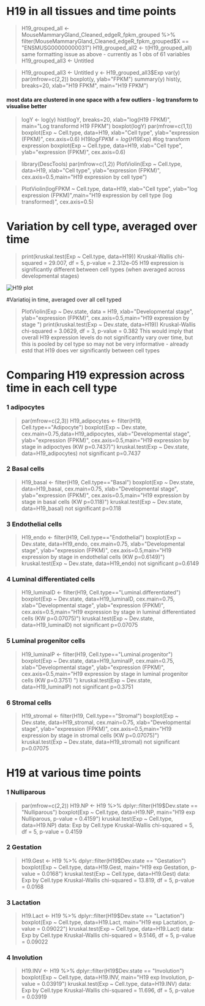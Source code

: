# H19 in all tissues and time points

> H19_grouped_all <- MouseMammaryGland_Cleaned_edgeR_fpkm_grouped %>% filter(MouseMammaryGland_Cleaned_edgeR_fpkm_grouped$X == "ENSMUSG00000000031")
> H19_grouped_all2 <- t(H19_grouped_all)
same formatting issue as above - currently as 1 obs of 61 variables
> H19_grouped_all3 <- Untitled

> H19_grouped_all3 <- Untitled
> y <- H19_grouped_all3$Exp
> var(y)
> par(mfrow=c(2,2))
> boxplot(y, ylab="FPKM")
> summary(y)
> hist(y, breaks=20, xlab="H19 FPKM", main="H19 FPKM")

#### most data are clustered in one space with a few outliers - log transform to visualise better
> logY <- log(y) 
> hist(logY, breaks=20, xlab="log(H19 FPKM)", main="Log transformd H19 FPKM")
> boxplot(logY)
> par(mfrow=c(1,1))
> boxplot(Exp ~ Cell.type, data=H19, xlab="Cell type", ylab="expression (FPKM)", cex.axis=0.6)
> H19$logFPKM = log(H19$Exp) #log transform expression
> boxplot(Exp ~ Cell.type, data=H19, xlab="Cell type", ylab="expression (FPKM)", cex.axis=0.6)


> library(DescTools)
> par(mfrow=c(1,2))
> PlotViolin(Exp ~ Cell.type, data=H19, xlab="Cell type", ylab="expression (FPKM)", cex.axis=0.5,main="H19 expression by cell type")

> PlotViolin(logFPKM ~ Cell.type, data=H19, xlab="Cell type", ylab="log expression (FPKM)",main="H19 expression by cell type (log transformed)", cex.axis=0.5)

# Variation by cell type, averaged over time 
> print(kruskal.test(Exp ~ Cell.type, data=H19))
Kruskal-Wallis chi-squared = 29.007, df = 5, p-value = 2.312e-05
H19 expression is significantly different between cell types (when averaged across developmental stages)

![H19 plot](https://github.com/AFS-Part-II-Projects/Jemima_Becker/blob/main/Screenshot%202021-01-22%20at%2016.41.06.png)

#Variatioj in time, averaged over all cell typed
> PlotViolin(Exp ~ Dev.state, data = H19, xlab="Developmental stage", ylab="expression (FPKM)", cex.axis=0.5,main="H19 expression by stage ")
> print(kruskal.test(Exp ~ Dev.state, data=H19))
Kruskal-Wallis chi-squared = 3.0629, df = 3, p-value = 0.382
This would imply that overall H19 expression levels do not significantly vary over time, but this is pooled by cel type so may not be very informative - already estd that H19 does ver significantly between cell types


# Comparing H19 expression across time in each cell type
### 1 adipocytes
> par(mfrow=c(2,3))
> H19_adipocytes <- filter(H19, Cell.type=="Adipocyte")
> boxplot(Exp ~ Dev.state, cex.main=0.75,data=H19_adipocytes, xlab="Developmental stage", ylab="expression (FPKM)", cex.axis=0.5,main="H19 expression by stage in adipoctyes (KW p=0.7437)")
> kruskal.test(Exp ~ Dev.state, data=H19_adipocytes)
not significant p=0.7437

### 2 Basal cells
> H19_basal <- filter(H19, Cell.type=="Basal")
> boxplot(Exp ~ Dev.state, data=H19_basal, cex.main=0.75, xlab="Developmental stage", ylab="expression (FPKM)", cex.axis=0.5,main="H19 expression by stage in basal cells (KW p=0.118)")
> kruskal.test(Exp ~ Dev.state, data=H19_basal)
not significant p=0.118

### 3 Endothelial cells
> H19_endo <- filter(H19, Cell.type=="Endothelial")
> boxplot(Exp ~ Dev.state, data=H19_endo, cex.main=0.75, xlab="Developmental stage", ylab="expression (FPKM)", cex.axis=0.5,main="H19 expression by stage in endothelial cells (KW p=0.6149)")
> kruskal.test(Exp ~ Dev.state, data=H19_endo)
not significant p=0.6149

### 4 Luminal differentiated cells
> H19_luminalD <- filter(H19, Cell.type=="Luminal.differentiated")
> boxplot(Exp ~ Dev.state, data=H19_luminalD, cex.main=0.75, xlab="Developmental stage", ylab="expression (FPKM)", cex.axis=0.5,main="H19 expression by stage in luminal differentiated cells (KW p=0.07075)")
> kruskal.test(Exp ~ Dev.state, data=H19_luminalD)
not significant p=0.07075

### 5 Luminal progenitor cells
> H19_luminalP <- filter(H19, Cell.type=="Luminal.progenitor")
> boxplot(Exp ~ Dev.state, data=H19_luminalP, cex.main=0.75, xlab="Developmental stage", ylab="expression (FPKM)", cex.axis=0.5,main="H19 expression by stage in luminal progenitor cells (KW p=0.3751) ")
> kruskal.test(Exp ~ Dev.state, data=H19_luminalP)
not significant p=0.3751

### 6 Stromal cells
> H19_stromal <- filter(H19, Cell.type=="Stromal")
> boxplot(Exp ~ Dev.state, data=H19_stromal, cex.main=0.75, xlab="Developmental stage", ylab="expression (FPKM)", cex.axis=0.5,main="H19 expression by stage in stromal cells (KW p=0.07075)")
> kruskal.test(Exp ~ Dev.state, data=H19_stromal)
not significant p=0.07075



# H19 at various time points

### 1 Nulliparous
> par(mfrow=c(2,2))
> H19.NP <- H19 %>% dplyr::filter(H19$Dev.state == "Nulliparous")
> boxplot(Exp ~ Cell.type, data=H19.NP, main="H19 exp Nulliparous, p-value = 0.4159")
> kruskal.test(Exp ~ Cell.type, data=H19.NP)
data:  Exp by Cell.type
Kruskal-Wallis chi-squared = 5, df = 5, p-value = 0.4159

### 2 Gestation
> H19.Gest <- H19 %>% dplyr::filter(H19$Dev.state == "Gestation")
> boxplot(Exp ~ Cell.type, data=H19.Gest, main="H19 exp Gestation, p-value = 0.0168")
> kruskal.test(Exp ~ Cell.type, data=H19.Gest)
data:  Exp by Cell.type
Kruskal-Wallis chi-squared = 13.819, df = 5, p-value = 0.0168

### 3 Lactation
> H19.Lact <- H19 %>% dplyr::filter(H19$Dev.state == "Lactation")
> boxplot(Exp ~ Cell.type, data=H19.Lact, main="H19 exp Lactation, p-value = 0.09022")
> kruskal.test(Exp ~ Cell.type, data=H19.Lact)
data:  Exp by Cell.type
Kruskal-Wallis chi-squared = 9.5146, df = 5, p-value = 0.09022

### 4 Involution
> H19.INV <- H19 %>% dplyr::filter(H19$Dev.state == "Involution")
> boxplot(Exp ~ Cell.type, data=H19.INV, main="H19 exp Involution, p-value = 0.03919")
> kruskal.test(Exp ~ Cell.type, data=H19.INV)
data:  Exp by Cell.type
Kruskal-Wallis chi-squared = 11.696, df = 5, p-value = 0.03919

